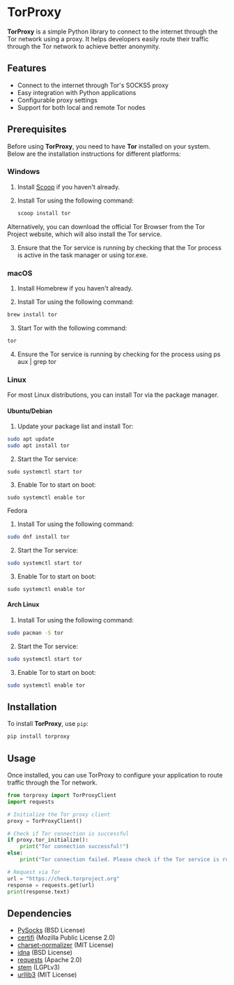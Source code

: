 # TorProxy

**TorProxy** is a simple Python library to connect to the internet through the Tor network using a proxy. It helps developers easily route their traffic through the Tor network to achieve better anonymity.

## Features

- Connect to the internet through Tor's SOCKS5 proxy
- Easy integration with Python applications
- Configurable proxy settings
- Support for both local and remote Tor nodes

## Prerequisites

Before using **TorProxy**, you need to have **Tor** installed on your system. Below are the installation instructions for different platforms:

### Windows

1. Install [Scoop](https://scoop.sh/) if you haven't already.
2. Install Tor using the following command:

   ```bash
   scoop install tor
   ```

Alternatively, you can download the official Tor Browser from the Tor Project website, which will also install the Tor service.

3. Ensure that the Tor service is running by checking that the Tor process is active in the task manager or using tor.exe.

### macOS

1. Install Homebrew if you haven't already.

2. Install Tor using the following command:

``` bash
brew install tor
```

3. Start Tor with the following command:

``` bash
tor
```

4. Ensure the Tor service is running by checking for the process using ps aux | grep tor

### Linux
For most Linux distributions, you can install Tor via the package manager.

#### Ubuntu/Debian

1. Update your package list and install Tor:

``` bash
sudo apt update
sudo apt install tor
```

2. Start the Tor service:

```
sudo systemctl start tor
```

3. Enable Tor to start on boot:

```
sudo systemctl enable tor

```

Fedora

1. Install Tor using the following command:

``` bash
sudo dnf install tor
```

2. Start the Tor service:

```bash 
sudo systemctl start tor
```

3. Enable Tor to start on boot:

```
sudo systemctl enable tor
```

#### Arch Linux

1. Install Tor using the following command:

``` bash
sudo pacman -S tor
```

2. Start the Tor service:

```bash
sudo systemctl start tor
```

3. Enable Tor to start on boot:

```bash
sudo systemctl enable tor
```

## Installation

To install **TorProxy**, use `pip`:

```bash
pip install torproxy
```

## Usage
Once installed, you can use TorProxy to configure your application to route traffic through the Tor network.

```python
from torproxy import TorProxyClient
import requests

# Initialize the Tor proxy client
proxy = TorProxyClient()

# Check if Tor connection is successful
if proxy.tor_initialize():
    print("Tor connection successful!")
else:
    print("Tor connection failed. Please check if the Tor service is running.")

# Request via Tor
url = "https://check.torproject.org"
response = requests.get(url)
print(response.text)
```

## Dependencies
- [PySocks](https://github.com/Anorov/PySocks) (BSD License)
- [certifi](https://github.com/certifi/python-certifi) (Mozilla Public License 2.0)
- [charset-normalizer](https://github.com/Ousret/charset_normalizer) (MIT License)
- [idna](https://github.com/kjd/idna) (BSD License)
- [requests](https://docs.python-requests.org/en/latest/) (Apache 2.0)
- [stem](https://stem.torproject.org/) (LGPLv3)
- [urllib3](https://github.com/urllib3/urllib3) (MIT License)